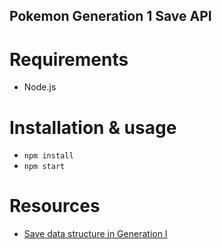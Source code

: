 ## Pokemon Generation 1 Save API

# Requirements
* Node.js

# Installation & usage
* `npm install`
* `npm start`

# Resources
* [Save data structure in Generation I](https://bulbapedia.bulbagarden.net/wiki/Save_data_structure_in_Generation_I)